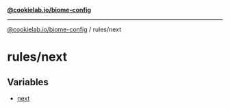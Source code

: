 [**@cookielab.io/biome-config**](../../README.md)

***

[@cookielab.io/biome-config](../../modules.md) / rules/next

# rules/next

## Variables

- [next](variables/next.md)
